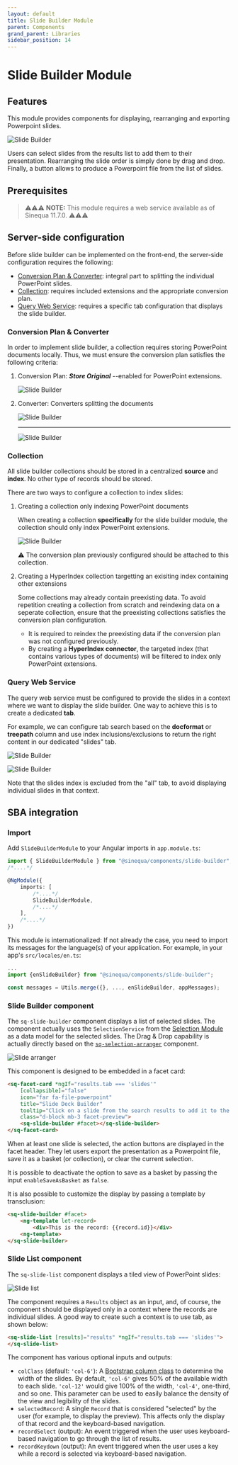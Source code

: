 ```yaml
---
layout: default
title: Slide Builder Module
parent: Components
grand_parent: Libraries
sidebar_position: 14
---
```


# Slide Builder Module

## Features

This module provides components for displaying, rearranging and exporting Powerpoint slides.

![Slide Builder](/assets/modules/slide-builder/slide-builder.png)


Users can select slides from the results list to add them to their presentation. Rearranging the slide order is simply done by drag and drop. Finally, a button allows to produce a Powerpoint file from the list of slides.

## Prerequisites

> ⚠️⚠️⚠️ **NOTE:** This module requires a web service available as of Sinequa 11.7.0. ⚠️⚠️⚠️

## Server-side configuration

Before slide builder can be implemented on the front-end, the server-side configuration requires the following:

- [Conversion Plan & Converter](#conversion-plan--converter): integral part to splitting the individual PowerPoint slides.
- [Collection](#collection): requires included extensions and the appropriate conversion plan.
- [Query Web Service](#query-web-service): requires a specific tab configuration that displays the slide builder.

### Conversion Plan & Converter

In order to implement slide builder, a collection requires storing PowerPoint documents locally.
Thus, we must ensure the conversion plan satisfies the following criteria:

1. Conversion Plan: ***Store Original*** --enabled for PowerPoint extensions.

    ![Slide Builder](/assets/modules/slide-builder/slide-conversionplan.png)
    

2. Converter: Converters splitting the documents

    ![Slide Builder](/assets/modules/slide-builder/slide-converter1.png)
    
    ---
    ![Slide Builder](/assets/modules/slide-builder/slide-converter2.png)
    

### Collection

All slide builder collections should be stored in a centralized **source** and **index**. No other type of records should be stored.

There are two ways to configure a collection to index slides:

1. Creating a collection only indexing PowerPoint documents

    When creating a collection **specifically** for the slide builder module, the collection should only index PowerPoint extensions.

    ![Slide Builder](/assets/modules/slide-builder/slide-extensions.png)
    

    ⚠️ The conversion plan previously configured should be attached to this collection.

2. Creating a HyperIndex collection targetting an exisiting index containing other extensions

    Some collections may already contain preexisting data. To avoid repetition creating a collection from scratch and reindexing data on a seperate collection,
    ensure that the preexisting collections satisfies the conversion plan configuration.

    - It is required to reindex the preexisting data if the conversion plan was not configured previously.
    - By creating a **HyperIndex connector**, the targeted index (that contains various types of documents) will be filtered to index only PowerPoint extensions.

### Query Web Service

The query web service must be configured to provide the slides in a context where we want to display the slide builder. One way to achieve this is to create a dedicated **tab**.

For example, we can configure tab search based on the **docformat** or **treepath** column and use index inclusions/exclusions to return the right content in our dedicated "slides" tab.

![Slide Builder](/assets/modules/slide-builder/slide-queryservice-tabs1.png)


![Slide Builder](/assets/modules/slide-builder/slide-queryservice-tabs2.png)


Note that the slides index is excluded from the "all" tab, to avoid displaying individual slides in that context.

## SBA integration

### Import

Add `SlideBuilderModule` to your Angular imports in `app.module.ts`:

```ts
import { SlideBuilderModule } from "@sinequa/components/slide-builder";
/*....*/

@NgModule({
    imports: [
        /*....*/
        SlideBuilderModule,
        /*....*/
    ],
    /*....*/
})
```

This module is internationalized: If not already the case, you need to import its messages for the language(s) of your application. For example, in your app's `src/locales/en.ts`:

```ts
...
import {enSlideBuilder} from "@sinequa/components/slide-builder";

const messages = Utils.merge({}, ..., enSlideBuilder, appMessages);
```

### Slide Builder component

The `sq-slide-builder` component displays a list of selected slides. The component actually uses the `SelectionService` from the [Selection Module](selection.md) as a data model for the selected slides. The Drag & Drop capability is actually directly based on the [`sq-selection-arranger`](selection.md#selection-arranger) component.

![Slide arranger](/assets/modules/slide-builder/slide-arranger.png)

This component is designed to be embedded in a facet card:

```html
<sq-facet-card *ngIf="results.tab === 'slides'"
    [collapsible]="false"
    icon="far fa-file-powerpoint"
    title="Slide Deck Builder"
    tooltip="Click on a slide from the search results to add it to the Slide Deck Builder."
    class="d-block mb-3 facet-preview">
    <sq-slide-builder #facet></sq-slide-builder>
</sq-facet-card>
```


When at least one slide is selected, the action buttons are displayed in the facet header. They let users export the presentation as a Powerpoint file, save it as a basket (or collection), or clear the current selection.

It is possible to deactivate the option to save as a basket by passing the input `enableSaveAsBasket` as `false`.

It is also possible to customize the display by passing a template by transclusion:

```html
<sq-slide-builder #facet>
    <ng-template let-record>
        <div>This is the record: {{record.id}}</div>
    <ng-template>
</sq-slide-builder>
```

### Slide List component

The `sq-slide-list` component displays a tiled view of PowerPoint slides:

![Slide list](/assets/modules/slide-builder/slide-list.png)

The component requires a `Results` object as an input, and, of course, the component should be displayed only in a context where the records are individual slides. A good way to create such a context is to use tab, as shown below:

```html
<sq-slide-list [results]="results" *ngIf="results.tab === 'slides'">
</sq-slide-list>
```


The component has various optional inputs and outputs:

- `colClass` (default: `'col-6'`): A [Bootstrap column class](https://getbootstrap.com/docs/4.0/layout/grid/) to determine the width of the slides. By default, `'col-6'` gives 50% of the available width to each slide. `'col-12'` would give 100% of the width, `'col-4'`, one-third, and so one. This parameter can be used to easily balance the density of the view and legibility of the slides.
- `selectedRecord`: A single `Record` that is considered "selected" by the user (for example, to display the preview). This affects only the display of that record and the keyboard-based navigation.
- `recordSelect` (output): An event triggered when the user uses keyboard-based navigation to go through the list of results.
- `recordKeydown` (output): An event triggered when the user uses a key while a record is selected via keyboard-based navigation.
